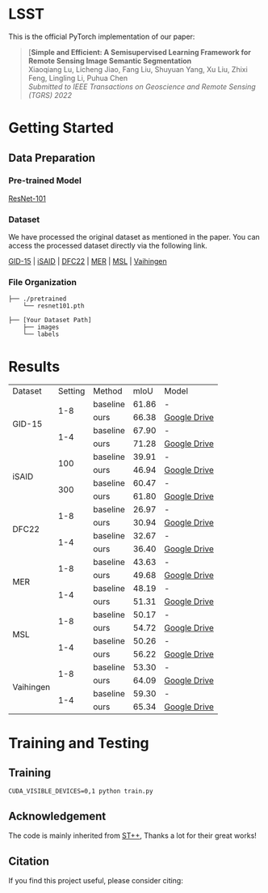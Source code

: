 # LSST

This is the official PyTorch implementation of our paper:

> [**Simple and Efficient: A Semisupervised Learning Framework for Remote Sensing Image Semantic Segmentation**      
> Xiaoqiang Lu, Licheng Jiao, Fang Liu, Shuyuan Yang, Xu Liu, Zhixi Feng, Lingling Li, Puhua Chen    
> *Submitted to IEEE Transactions on Geoscience and Remote Sensing (TGRS) 2022*

# Getting Started

## Data Preparation

### Pre-trained Model

[ResNet-101](https://download.pytorch.org/models/resnet101-63fe2227.pth)

### Dataset
We have processed the original dataset as mentioned in the paper. You can access the processed dataset directly via the following link.

[GID-15]() | [iSAID](https://drive.google.com/file/d/1yBlHpxuWs_X_02O5xAxTpo1tDWcGj6-x/view?usp=sharing) | [DFC22](https://drive.google.com/file/d/1FZoZiWW_19TWdWKUz1-Vn-IlTs0QWtfg/view?usp=sharing) | [MER](https://drive.google.com/file/d/1KN0PSoWlC4BPv5QAZdJKrhpvu9F9vdlm/view?usp=sharing) | [MSL](https://drive.google.com/file/d/1XSvmXB5rsZUi98-rWWwQtONfop7HJw4M/view?usp=sharing) | [Vaihingen](https://drive.google.com/file/d/11aOEO3-Ov3Wcg8o2nBA5GsGBqqRHbjRh/view?usp=sharing)

### File Organization

```
├── ./pretrained
    └── resnet101.pth
    
├── [Your Dataset Path]
    ├── images
    └── labels
```

# Results

<div style="text-align: center;">
<table>
    <tr>
        <td>Dataset</td> 
        <td>Setting</td>
        <td>Method</td> 
        <td>mIoU</td>
        <td>Model</td> 
   </tr>
    <tr>
        <td rowspan="4">GID-15</td>    
        <td rowspan="2">1-8</td>
        <td >baseline</td>
        <td >61.86</td>
        <td >-</td>
    </tr>
    <tr>
        <td >ours</td>
        <td >66.38</td>
        <td > <a href="" target="_blank">Google Drive</a></td>
    </tr>
    <tr>
        <td rowspan="2">1-4</td>
        <td >baseline</td>
        <td >67.90</td>
        <td >-</td>
    </tr>
    <tr>
        <td >ours</td>
        <td >71.28</td>
        <td > <a href="" target="_blank">Google Drive</a></td>
    </tr>
    <tr>
        <td rowspan="4">iSAID</td>    
        <td rowspan="2">100</td>
        <td >baseline</td>
        <td >39.91</td>
        <td >-</td>
    </tr>
    <tr>
        <td >ours</td>
        <td >46.94</td>
        <td > <a href="" target="_blank">Google Drive</a></td>
    </tr>
    <tr>
        <td rowspan="2">300</td>
        <td >baseline</td>
        <td >60.47</td>
        <td >-</td>
    </tr>
    <tr>
        <td >ours</td>
        <td >61.80</td>
        <td > <a href="" target="_blank">Google Drive</a></td>
    </tr>
    <tr>
        <td rowspan="4">DFC22</td>    
        <td rowspan="2">1-8</td>
        <td >baseline</td>
        <td >26.97</td>
        <td >-</td>
    </tr>
    <tr>
        <td >ours</td>
        <td >30.94</td>
        <td > <a href="" target="_blank">Google Drive</a></td>
    </tr>
    <tr>
        <td rowspan="2">1-4</td>
        <td >baseline</td>
        <td >32.67</td>
        <td >-</td>
    </tr>
    <tr>
        <td >ours</td>
        <td >36.40</td>
        <td > <a href="" target="_blank">Google Drive</a></td>
    </tr>
    <tr>
        <td rowspan="4">MER</td>    
        <td rowspan="2">1-8</td>
        <td >baseline</td>
        <td >43.63</td>
        <td >-</td>
    </tr>
    <tr>
        <td >ours</td>
        <td >49.68</td>
        <td > <a href="" target="_blank">Google Drive</a></td>
    </tr>
    <tr>
        <td rowspan="2">1-4</td>
        <td >baseline</td>
        <td >48.19</td>
        <td >-</td>
    </tr>
    <tr>
        <td >ours</td>
        <td >51.31</td>
        <td > <a href="" target="_blank">Google Drive</a></td>
    </tr>
    <tr>
        <td rowspan="4">MSL</td>    
        <td rowspan="2">1-8</td>
        <td >baseline</td>
        <td >50.17</td>
        <td >-</td>
    </tr>
    <tr>
        <td >ours</td>
        <td >54.72</td>
        <td > <a href="" target="_blank">Google Drive</a></td>
    </tr>
    <tr>
        <td rowspan="2">1-4</td>
        <td >baseline</td>
        <td >50.26</td>
        <td >-</td>
    </tr>
    <tr>
        <td >ours</td>
        <td >56.22</td>
        <td > <a href="" target="_blank">Google Drive</a></td>
    </tr>
    <tr>
        <td rowspan="4">Vaihingen</td>    
        <td rowspan="2">1-8</td>
        <td >baseline</td>
        <td >53.30</td>
        <td >-</td>
    </tr>
    <tr>
        <td >ours</td>
        <td >64.09</td>
        <td > <a href="" target="_blank">Google Drive</a></td>
    </tr>
    <tr>
        <td rowspan="2">1-4</td>
        <td >baseline</td>
        <td >59.30</td>
        <td >-</td>
    </tr>
    <tr>
        <td >ours</td>
        <td >65.34</td>
        <td > <a href="" target="_blank">Google Drive</a></td>
    </tr>
    
    

</table>
</div>


# Training and Testing
## Training

```
CUDA_VISIBLE_DEVICES=0,1 python train.py
```


## Acknowledgement

The code is mainly inherited from [ST++](https://github.com/LiheYoung/ST-PlusPlus), Thanks a lot for their great works!

## Citation

If you find this project useful, please consider citing:

```bibtex

```
